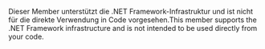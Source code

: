 <span data-ttu-id="38a46-101">Dieser Member unterstützt die .NET Framework-Infrastruktur und ist nicht für die direkte Verwendung in Code vorgesehen.</span><span class="sxs-lookup"><span data-stu-id="38a46-101">This member supports the .NET Framework infrastructure and is not intended to be used directly from your code.</span></span>